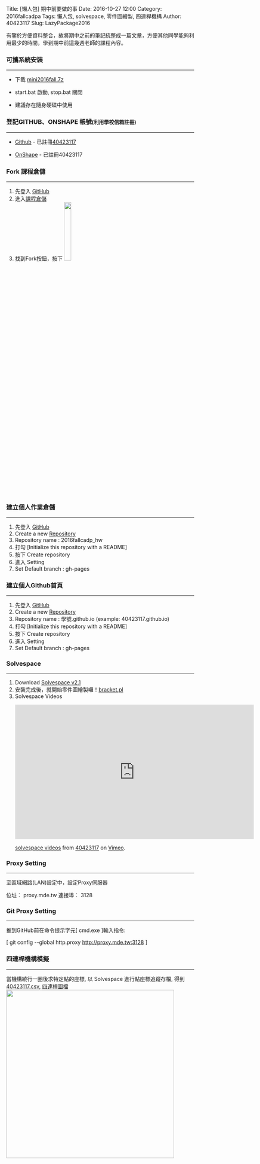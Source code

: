 Title: [懶人包] 期中前要做的事
Date: 2016-10-27 12:00
Category: 2016fallcadpa
Tags: 懶人包, solvespace, 零件圖繪製, 四連桿機構
Author: 40423117
Slug: LazyPackage2016

有鑒於方便資料整合，故將期中之前的筆記統整成一篇文章，方便其他同學能夠利用最少的時間，學到期中前這幾週老師的課程內容。

<!-- PELICAN_END_SUMMARY -->

### 可攜系統安裝
<hr/>

  * 下載 <a href="https://140.130.17.101/download/?filepath=/home/yen/cmsimply/wsgi/local_data/downloads/mini2016fall_with_leo.7z">mini2016fall.7z</a>
  
  * start.bat 啟動, stop.bat 關閉
  
  * 建議存在隨身硬碟中使用
  
### 登記GITHUB、ONSHAPE 帳號<small>(利用學校信箱註冊)</small>
<hr/>

  * <a href="https://github.com/">Github</a> - 已註冊[40423117](https://github.com/40423117)
  
  * <a href="https://www.onshape.com">OnShape</a> - 已註冊40423117

###  Fork 課程倉儲
<hr/>

1. 先登入 [GitHub](https://github.com/)
2. 進入[課程倉儲](https://github.com/mdecourse/2016fallcadp)
3. 找到Fork按鈕，按下 <a href="http://i.imgur.com/acpvuNq.png"><img src="http://i.imgur.com/acpvuNq.png" height="20%"></a>

### 建立個人作業倉儲
<hr/>

1. 先登入 [GitHub](https://github.com/)
2. Create a new [Repository](https://github.com/new)
3. Repository name : 2016fallcadp_hw
4. 打勾 [Initialize this repository with a README]
5. 按下 Create  repository
6. 進入 Setting
7. Set Default branch : gh-pages

### 建立個人Github首頁
<hr/>

1. 先登入 [GitHub](https://github.com/)
2. Create a new [Repository](https://github.com/new)
3. Repository name : 學號.github.io (example: 40423117.github.io)
4. 打勾 [Initialize this repository with a README]
5. 按下 Create  repository
6. 進入 Setting
7. Set Default branch : gh-pages

###  Solvespace
<hr/>

1. Download [Solvespace v2.1](https://github.com/solvespace/solvespace/releases/tag/v2.1)
2. 安裝完成後，就開始零件圖繪製囉！[bracket.pl](http://solvespace.com/bracket.pl)
3. Solvespace Videos<p>
    <iframe src="https://player.vimeo.com/video/186445993?title=0&byline=0&portrait=0" width="640" height="360" frameborder="0" webkitallowfullscreen mozallowfullscreen allowfullscreen></iframe>
    <p><a href="https://vimeo.com/186445993">solvespace videos</a> from <a href="https://vimeo.com/user44900188">40423117</a> on <a href="https://vimeo.com">Vimeo</a>.</p>
    </p>

### Proxy Setting
<hr/>

至區域網路(LAN)設定中，設定Proxy伺服器

位址： proxy.mde.tw
連接埠： 3128

### Git Proxy Setting
<hr/>

推到GitHub前在命令提示字元[ cmd.exe ]輸入指令: 

[ git config --global http.proxy http://proxy.mde.tw:3128 ]

### 四連桿機構模擬
<hr/>

當機構繞行一圈後求特定點的座標, 以 Solvespace 進行點座標追蹤存檔, 得到 [40423117.csv](https://mdecourse.github.io/2016fallcadpa/w7/w7_fourbar.csv), [四連桿圖檔](https://mdecourse.github.io/2016fallcadpa/w7/w7_fourbar.slvs)
<a href="http://i.imgur.com/sQt8trC.png"><img src="http://i.imgur.com/sQt8trC.png" height="450px"></a>


